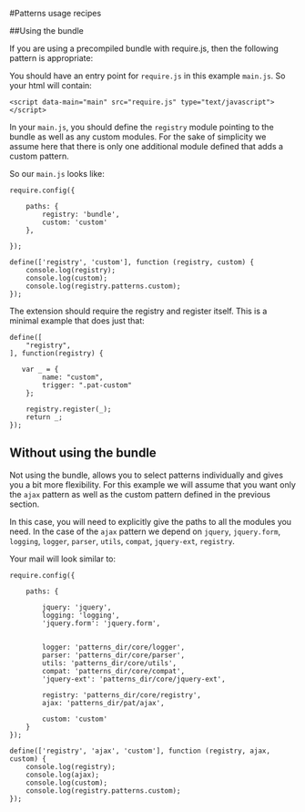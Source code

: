 #Patterns usage recipes

##Using the bundle

If you are using a precompiled bundle with require.js, then the following pattern is appropriate:

You should have an entry point for `require.js` in this example `main.js`. So your html will contain:

	<script data-main="main" src="require.js" type="text/javascript"></script>

In your `main.js`, you should define the `registry` module pointing to the bundle as well as any custom modules. For the sake of simplicity we assume here that there is only one additional module defined that adds a custom pattern.

So our `main.js` looks like:

	require.config({

	    paths: {
	        registry: 'bundle',
	        custom: 'custom'
	    },

	});

	define(['registry', 'custom'], function (registry, custom) {
	    console.log(registry);
	    console.log(custom);
	    console.log(registry.patterns.custom);
	});

The extension should require the registry and register itself. This is a minimal example that does just that:

	define([
	    "registry",
	], function(registry) {

	   var _ = {
	        name: "custom",
	        trigger: ".pat-custom"
	    };

	    registry.register(_);
	    return _;
	});

## Without using the bundle

Not using the bundle, allows you to select patterns individually and gives you a bit more flexibility. For this example we will assume that you want only the `ajax` pattern as well as the custom pattern defined in the previous section.

In this case, you will need to explicitly give the paths to all the modules you need. In the case of the `ajax` pattern we depend on `jquery`, `jquery.form`, `logging`, `logger`, `parser`, `utils`, `compat`, `jquery-ext`, `registry`.

Your mail will look similar to:

	require.config({

	    paths: {

	        jquery: 'jquery',
	        logging: 'logging',
	        'jquery.form': 'jquery.form',


	        logger: 'patterns_dir/core/logger',
	        parser: 'patterns_dir/core/parser',
	        utils: 'patterns_dir/core/utils',
	        compat: 'patterns_dir/core/compat',
	        'jquery-ext': 'patterns_dir/core/jquery-ext',

	        registry: 'patterns_dir/core/registry',
	        ajax: 'patterns_dir/pat/ajax',

	        custom: 'custom'
	    }
	});

	define(['registry', 'ajax', 'custom'], function (registry, ajax, custom) {
	    console.log(registry);
	    console.log(ajax);
	    console.log(custom);
	    console.log(registry.patterns.custom);
	});

